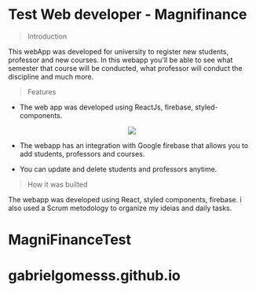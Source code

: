 # Test Web developer - Magnifinance

> Introduction


This webApp was developed for university to register new students, professor and new courses.
In this webapp you'll be able to see what semester that course will be conducted, what professor will conduct the discipline and much more.


>Features

* The web app was developed using ReactJs, firebase, styled-components.
<p align="center">
    <img src="https://skillicons.dev/icons?i=react,firebase,styledcomponents" />
  <a href="https://skillicons.dev">
  </a>
</p>

* The webapp has an integration with Google firebase that allows you to add students, professors and courses.

* You can update and delete students and professors anytime.

>How it was builted

The webapp was developed using React, styled components, firebase.
i also used a Scrum metodology to organize my ideias and daily tasks.

# MagniFinanceTest
# gabrielgomesss.github.io
